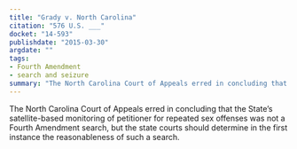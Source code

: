 ```yaml
---
title: "Grady v. North Carolina"
citation: "576 U.S. ___"
docket: "14-593"
publishdate: "2015-03-30"
argdate: ""
tags:
- Fourth Amendment
- search and seizure
summary: "The North Carolina Court of Appeals erred in concluding that the State’s satellite-based monitoring of petitioner for repeated sex offenses was not a Fourth Amendment search, but the state courts should determine in the first instance the reasonableness of such a search."
---
```

The North Carolina Court of Appeals erred in concluding that the State’s satellite-based monitoring of petitioner for repeated sex offenses was not a Fourth Amendment search, but the state courts should determine in the first instance the reasonableness of such a search.

